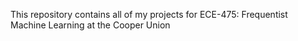 This repository contains all of my projects for ECE-475: Frequentist Machine Learning at the Cooper Union

